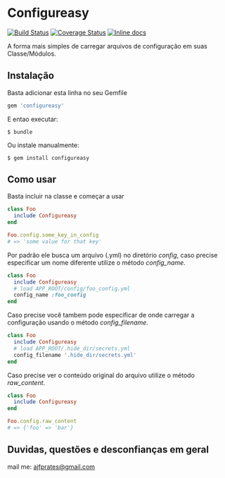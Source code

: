 Configureasy
=============

[![Build Status](https://travis-ci.org/alexandreprates/configureasy.svg?branch=master)](https://travis-ci.org/alexandreprates/configureasy) [![Coverage Status](https://coveralls.io/repos/alexandreprates/configureasy/badge.svg)](https://coveralls.io/r/alexandreprates/configureasy) [![Inline docs](http://inch-ci.org/github/alexandreprates/configureasy.svg?branch=master)](http://inch-ci.org/github/alexandreprates/configureasy)

A forma mais simples de carregar arquivos de configuração em suas Classe/Módulos.

## Instalação

Basta adicionar esta linha no seu Gemfile

```ruby
gem 'configureasy'
```

E entao executar:

    $ bundle

Ou instale manualmente:

    $ gem install configureasy

## Como usar

Basta incluir na classe e começar a usar

```ruby
class Foo
  include Configureasy
end

Foo.config.some_key_in_config
# => 'some value for that key'
```

Por padrão ele busca um arquivo (.yml) no diretório _config_, caso precise especificar um nome diferente utilize o método _config_name_.

```ruby
class Foo
  include Configureasy
  # load APP_ROOT/config/foo_config.yml
  config_name :foo_config
end
```

Caso precise você tambem pode especificar de onde carregar a configuração usando o método _config_filename_.

```ruby
class Foo
  include Configureasy
  # load APP_ROOT/.hide_dir/secrets.yml
  config_filename '.hide_dir/secrets.yml'
end
```

Caso precise ver o conteúdo original do arquivo utilize o método _raw_content_.

```ruby
class Foo
  include Configureasy
end

Foo.config.raw_content
# => {'foo' => 'bar'}
```

## Duvidas, questões e desconfianças em geral

mail me: ajfprates@gmail.com

